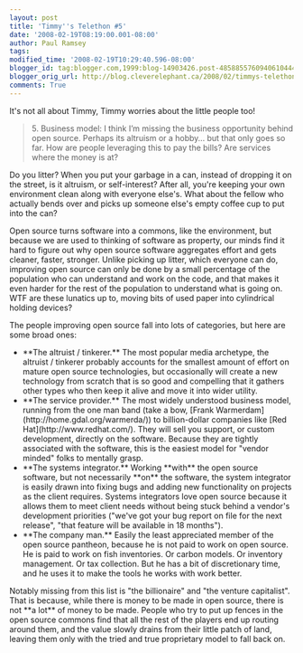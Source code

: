 ```yaml
---
layout: post
title: 'Timmy''s Telethon #5'
date: '2008-02-19T08:19:00.001-08:00'
author: Paul Ramsey
tags: 
modified_time: '2008-02-19T10:29:40.596-08:00'
blogger_id: tag:blogger.com,1999:blog-14903426.post-4858855760940610444
blogger_orig_url: http://blog.cleverelephant.ca/2008/02/timmys-telethon-5.html
comments: True
---
```


It's not all about Timmy, Timmy worries about the little people too!

<blockquote>5. Business model: I think I’m missing the business opportunity behind open source. Perhaps its altruism or a hobby… but that only goes so far. How are people leveraging this to pay the bills? Are services where the money is at?</blockquote>

Do you litter? When you put your garbage in a can, instead of dropping it on the street, is it altruism, or self-interest? After all, you're keeping your own environment clean along with everyone else's. What about the fellow who actually bends over and picks up someone else's empty coffee cup to put into the can?

Open source turns software into a commons, like the environment, but because we are used to thinking of software as property, our minds find it hard to figure out why open source software aggregates effort and gets cleaner, faster, stronger.  Unlike picking up litter, which everyone can do, improving open source can only be done by a small percentage of the population who can understand and work on the code, and that makes it even harder for the rest of the population to understand what is going on.  WTF are these lunatics up to, moving bits of used paper into cylindrical holding devices?

The people improving open source fall into lots of categories, but here are some broad ones:

<ul><li>**The altruist / tinkerer.** The most popular media archetype, the altruist / tinkerer probably accounts for the smallest amount of effort on mature open source technologies, but occasionally will create a new technology from scratch that is so good and compelling that it gathers other types who then keep it alive and move it into wider utility.</li><li>**The service provider.**  The most widely understood business model, running from the one man band (take a bow, [Frank Warmerdam](http://home.gdal.org/warmerda/)) to billion-dollar companies like [Red Hat](http://www.redhat.com/). They will sell you support, or custom development, directly on the software. Because they are tightly associated with the software, this is the easiest model for "vendor minded" folks to mentally grasp.</li><li>**The systems integrator.**  Working **with** the open source software, but not necessarily **on** the software, the system integrator is easily drawn into fixing bugs and adding new functionality on projects as the client requires.  Systems integrators love open source because it allows them to meet client needs without being stuck behind a vendor's development priorities ("we've got your bug report on file for the next release", "that feature will be available in 18 months").</li><li>**The company man.**  Easily the least appreciated member of the open source pantheon, because he is not paid to work on open source.  He is paid to work on fish inventories.  Or carbon models.  Or inventory management.  Or tax collection.  But he has a bit of discretionary time, and he uses it to make the tools he works with work better.</li></ul>Notably missing from this list is "the billionaire" and "the venture capitalist".  That is because, while there is money to be made in open source, there is not **a lot** of money to be made.  People who try to put up fences in the open source commons find that all the rest of the players end up routing around them, and the value slowly drains from their little patch of land, leaving them only with the tried and true proprietary model to fall back on.